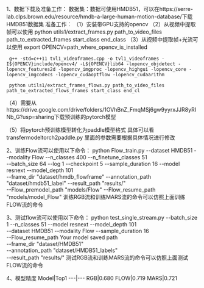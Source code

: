 1、数据下载及准备工作：
数据集：数据可使用HMDB51，可以在https://serre-lab.clps.brown.edu/resource/hmdb-a-large-human-motion-database/下载HMDB51数据集
准备工作：
（1）安装带GPU支持的opencv
（2）从视频中提取帧可以使用
     python utils1/extract_frames.py path_to_video_files path_to_extracted_frames start_class end_class
（3）从视频中提取帧+光流可以使用
     export OPENCV=path_where_opencv_is_installed

     g++ -std=c++11 tvl1_videoframes.cpp -o tvl1_videoframes -I${OPENCV}include/opencv4/ -L${OPENCV}lib64 -lopencv_objdetect -lopencv_features2d -lopencv_imgproc -lopencv_highgui -lopencv_core -lopencv_imgcodecs -lopencv_cudaoptflow -lopencv_cudaarithm

     python utils1/extract_frames_flows.py path_to_video_files path_to_extracted_flows_frames start_class end_cl

（4）需要从https://drive.google.com/drive/folders/1OVhBnZ_FmqMSj6gw9yyrxJJR8yRINb_G?usp=sharing下载预训练的pytorch模型

（5）将pytorch预训练模型转化为paddle模型格式
     具体可以看transfermodeltorch2paddle.py
     里面的参数需要根据具体情况进行修改

2、训练Flow流可以使用以下命令：
     python Flow_train.py --dataset HMDB51 --modality Flow --n_classes 400  --n_finetune_classes 51 \
         --batch_size 64 --log 1 --checkpoint 5 --sample_duration 16 --model resnext --model_depth 101 \
         --frame_dir "dataset/hmdb_flowframe" --annotation_path "dataset/hmdb51_label" --result_path "results/" \
         --Flow_premodel_path "models/Flow" --Flow_resume_path "models/model_Flow"
     训练RGB流和训练MARS流的命令可以仿照上面训练FLOW流的命令
     
3、测试flow流可以使用以下命令：
     python test_single_stream.py --batch_size 1 --n_classes 51 --model resnext --model_depth 101 \
          --dataset HMDB51 --modality Flow --sample_duration 16  \
          --Flow_resume_path  Your model saved path \
          --frame_dir "dataset/HMDB51" \
          --annotation_path "dataset/HMDB51_labels" \
          --result_path "results/"
     测试RGB流和训练MARS流的命令可以仿照上面测试FLOW流的命令

4、模型精度
Model|Top1
---|---
RGB|0.680
FLOW|0.719
MARS|0.721
